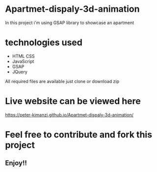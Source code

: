 


# Apartmet-dispaly-3d-animation

In this project i'm using GSAP library to showcase an apartment

# technologies used
* HTML CSS
* JavaScript
* GSAP
* JQuery

All required files are available just clone or download zip

# Live website can be viewed here
https://peter-kimanzi.github.io/Apartmet-dispaly-3d-animation/



# Feel free to contribute and fork this project



## Enjoy!!
